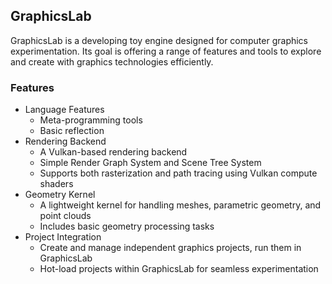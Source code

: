 ## GraphicsLab

GraphicsLab is a developing toy engine designed for computer graphics experimentation. 
Its goal is offering a range of features and tools to explore and create with graphics technologies efficiently.

### Features

- Language Features
  - Meta-programming tools
  - Basic reflection
- Rendering Backend
  - A Vulkan-based rendering backend
  - Simple Render Graph System and Scene Tree System
  - Supports both rasterization and path tracing using Vulkan compute shaders
- Geometry Kernel
  - A lightweight kernel for handling meshes, parametric geometry, and point clouds
  - Includes basic geometry processing tasks
- Project Integration
  - Create and manage independent graphics projects, run them in GraphicsLab
  - Hot-load projects within GraphicsLab for seamless experimentation
